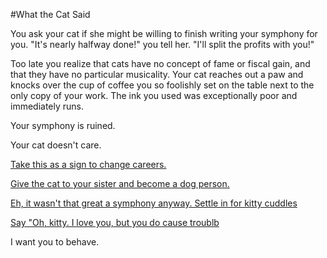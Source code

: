#What the Cat Said

You ask your cat if she might be willing to finish writing your symphony
for you. "It's nearly halfway done!" you tell her. "I'll split the profits
with you!"

Too late you realize that cats have no concept of fame or fiscal gain, and
that they have no particular musicality. Your cat reaches out a paw and
knocks over the cup of coffee you so foolishly set on the table next to
the only copy of your work. The ink you used was exceptionally poor and
immediately runs.

Your symphony is ruined.

Your cat doesn't care.

[Take this as a sign to change careers.](../change-of-career/career.md)

[Give the cat to your sister and become a dog person.](../dog-person/dog.md)

[Eh, it wasn't that great a symphony anyway. Settle in for kitty cuddles](../cuddle-the-cat/cuddle-cat.md)

[Say "Oh, kitty.  I love you, but you do cause troublb](../cat-symphony-trouble/rewrite-symphony.md)

I want you to behave.
